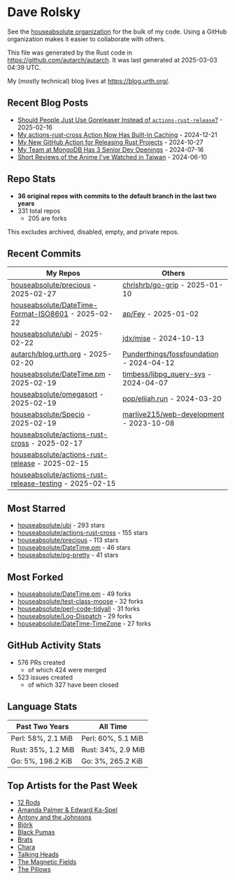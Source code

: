 
# Dave Rolsky

See the [houseabsolute organization](https://github.com/houseabsolute) for the
bulk of my code. Using a GitHub organization makes it easier to collaborate
with others.

This file was generated by the Rust code in
https://github.com/autarch/autarch. It was last generated at 2025-03-03 04:39 UTC.

My (mostly technical) blog lives at https://blog.urth.org/.

## Recent Blog Posts

- [Should People Just Use Goreleaser Instead of `actions-rust-release`?](https://blog.urth.org/2025/02/16/should-people-just-use-goreleaser-instead-of-actions-rust-release/) - 2025-02-16
- [My actions-rust-cross Action Now Has Built-In Caching](https://blog.urth.org/2024/12/21/my-actions-rust-cross-action-now-has-built-in-caching/) - 2024-12-21
- [My New GitHub Action for Releasing Rust Projects](https://blog.urth.org/2024/10/27/my-new-github-action-for-releasing-rust-projects/) - 2024-10-27
- [My Team at MongoDB Has 3 Senior Dev Openings](https://blog.urth.org/2024/07/16/my-team-at-mongodb-has-3-senior-dev-openings/) - 2024-07-16
- [Short Reviews of the Anime I&#39;ve Watched in Taiwan](https://blog.urth.org/2024/06/10/short-reviews-of-the-anime-i-ve-watched-in-taiwan/) - 2024-06-10


## Repo Stats
- **36 original repos with commits to the default branch in the last two years**
- 331 total repos
  - 205 are forks

This excludes archived, disabled, empty, and private repos.

## Recent Commits
| My Repos | Others |
|----------|--------|
| [houseabsolute/precious](https://github.com/houseabsolute/precious) - 2025-02-27              | [chrishrb/go-grip](https://github.com/chrishrb/go-grip) - 2025-01-10                |
| [houseabsolute/DateTime-Format-ISO8601](https://github.com/houseabsolute/DateTime-Format-ISO8601) - 2025-02-22              | [ap/Fey](https://github.com/ap/Fey) - 2025-01-02                |
| [houseabsolute/ubi](https://github.com/houseabsolute/ubi) - 2025-02-22              | [jdx/mise](https://github.com/jdx/mise) - 2024-10-13                |
| [autarch/blog.urth.org](https://github.com/autarch/blog.urth.org) - 2025-02-20              | [Punderthings/fossfoundation](https://github.com/Punderthings/fossfoundation) - 2024-04-12                |
| [houseabsolute/DateTime.pm](https://github.com/houseabsolute/DateTime.pm) - 2025-02-19              | [timbess/libpg_query-sys](https://github.com/timbess/libpg_query-sys) - 2024-04-07                |
| [houseabsolute/omegasort](https://github.com/houseabsolute/omegasort) - 2025-02-19              | [pop/elijah.run](https://github.com/pop/elijah.run) - 2024-03-20                |
| [houseabsolute/Specio](https://github.com/houseabsolute/Specio) - 2025-02-19              | [marlive215/web-development](https://github.com/marlive215/web-development) - 2023-10-08                |
| [houseabsolute/actions-rust-cross](https://github.com/houseabsolute/actions-rust-cross) - 2025-02-17              |                 |
| [houseabsolute/actions-rust-release](https://github.com/houseabsolute/actions-rust-release) - 2025-02-15              |                 |
| [houseabsolute/actions-rust-release-testing](https://github.com/houseabsolute/actions-rust-release-testing) - 2025-02-15              |                 |


## Most Starred
- [houseabsolute/ubi](https://github.com/houseabsolute/ubi) - 293 stars
- [houseabsolute/actions-rust-cross](https://github.com/houseabsolute/actions-rust-cross) - 155 stars
- [houseabsolute/precious](https://github.com/houseabsolute/precious) - 113 stars
- [houseabsolute/DateTime.pm](https://github.com/houseabsolute/DateTime.pm) - 46 stars
- [houseabsolute/pg-pretty](https://github.com/houseabsolute/pg-pretty) - 41 stars


## Most Forked
- [houseabsolute/DateTime.pm](https://github.com/houseabsolute/DateTime.pm) - 49 forks
- [houseabsolute/test-class-moose](https://github.com/houseabsolute/test-class-moose) - 32 forks
- [houseabsolute/perl-code-tidyall](https://github.com/houseabsolute/perl-code-tidyall) - 31 forks
- [houseabsolute/Log-Dispatch](https://github.com/houseabsolute/Log-Dispatch) - 29 forks
- [houseabsolute/DateTime-TimeZone](https://github.com/houseabsolute/DateTime-TimeZone) - 27 forks


## GitHub Activity Stats
- 576 PRs created
  - of which 424 were merged
- 523 issues created
  - of which 327 have been closed

## Language Stats
| Past Two Years        | All Time                |
|-----------------------|-------------------------|
| Perl: 58%, 2.1 MiB              | Perl: 60%, 5.1 MiB                |
| Rust: 35%, 1.2 MiB              | Rust: 34%, 2.9 MiB                |
| Go: 5%, 198.2 KiB              | Go: 3%, 265.2 KiB                |


## Top Artists for the Past Week
* [12 Rods](https://musicbrainz.org/artist/6b69ad23-4b6d-4d58-8818-ff00b4e1b024)
* [Amanda Palmer &amp; Edward Ka-Spel](https://musicbrainz.org/artist/3c0eb318-d2ba-45aa-9077-b83746cc56da)
* [Antony and the Johnsons](https://musicbrainz.org/artist/90cc2464-234e-4da0-b39b-576f36e633bc)
* [Björk](https://musicbrainz.org/artist/87c5dedd-371d-4a53-9f7f-80522fb7f3cb)
* [Black Pumas](https://musicbrainz.org/artist/dd569857-d15e-4dbe-baad-b46a5ffe34a0)
* [Brats](https://musicbrainz.org/artist/10e8c202-26fe-4785-9882-d7f6b55a74f5)
* [Chara](https://musicbrainz.org/artist/94812064-a7c2-49d2-b6b0-b9e76289bf87)
* [Talking Heads](https://musicbrainz.org/artist/a94a7155-c79d-4409-9fcf-220cb0e4dc3a)
* [The Magnetic Fields](https://musicbrainz.org/artist/3ff72a59-f39d-411d-9f93-2d4a86413013)
* [The Pillows](https://musicbrainz.org/search?query=The%20Pillows&amp;type=artist&amp;method=indexed)

